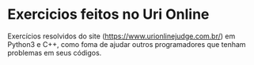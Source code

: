 # Exercicios feitos no Uri Online
Exercícios resolvidos do site (https://www.urionlinejudge.com.br/) em Python3 e C++, como foma de ajudar outros programadores que tenham problemas em seus códigos.
